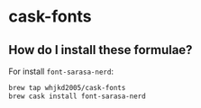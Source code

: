 # cask-fonts

## How do I install these formulae?

For install `font-sarasa-nerd`:

```sh
brew tap whjkd2005/cask-fonts
brew cask install font-sarasa-nerd
```
